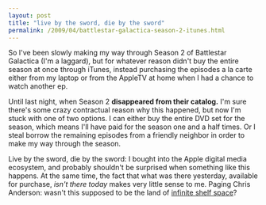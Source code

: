 ```yaml
---
layout: post
title: "live by the sword, die by the sword"
permalink: /2009/04/battlestar-galactica-season-2-itunes.html
---
```


So I've been slowly making my way through Season 2 of Battlestar Galactica (I'm a laggard), but for whatever reason didn't buy the entire season at once through iTunes, instead purchasing the episodes a la carte either from my laptop or from the AppleTV at home when I had a chance to watch another ep.

Until last night, when Season 2 **disappeared from their catalog.** I'm sure there's some crazy contractual reason why this happened, but now I'm stuck with one of two options. I can either buy the entire DVD set for the season, which means I'll have paid for the season one and a half times. Or I steal borrow the remaining episodes from a friendly neighbor in order to make my way through the season.

Live by the sword, die by the sword: I bought into the Apple digital media ecosystem, and probably shouldn't be surprised when something like this happens. At the same time, the fact that what was there yesterday, available for purchase, _isn't there today_ makes very little sense to me. Paging Chris Anderson: wasn't this supposed to be the land of [infinite shelf space](http://www.wired.com/wired/archive/12.10/tail.html)?